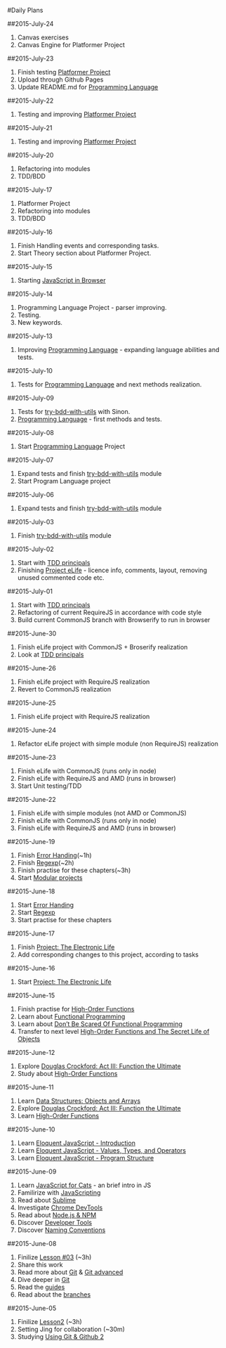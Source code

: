 #Daily Plans

##2015-July-24
1. Canvas exercises
2. Canvas Engine for Platformer Project

##2015-July-23
1. Finish testing [Platformer Project](https://github.com/olehkazban/Project-Platformer)
2. Upload through Github Pages
3. Update README.md for [Programming Language](https://github.com/olehkazban/Programming-Language)

##2015-July-22
1. Testing and improving [Platformer Project](https://github.com/olehkazban/Project-Platformer)

##2015-July-21
1. Testing and improving [Platformer Project](https://github.com/olehkazban/Project-Platformer)

##2015-July-20
1. Refactoring into modules
2. TDD/BDD

##2015-July-17
1. Platformer Project
2. Refactoring into modules
3. TDD/BDD

##2015-July-16
1. Finish Handling events and corresponding tasks.
2. Start Theory section about Platformer Project.

##2015-July-15
1. Starting [JavaScript in Browser](https://github.com/olehkazban/js-eng-init/blob/master/browser/dom.md)

##2015-July-14
1. Programming Language Project - parser improving.
2. Testing.
3. New keywords.

##2015-July-13
1. Improving [Programming Language](https://github.com/olehkazban/Programming-Language) - expanding language abilities and tests.

##2015-July-10
1. Tests for [Programming Language](https://github.com/olehkazban/Programming-Language) and next methods realization.

##2015-July-09
1. Tests for [try-bdd-with-utils](https://github.com/olehkazban/try-bdd-with-utils) with Sinon.
2. [Programming Language](https://github.com/olehkazban/Programming-Language) - first methods and tests.

##2015-July-08
1. Start [Programming Language](https://github.com/olehkazban/Programming-Language) Project

##2015-July-07
1. Expand tests and finish [try-bdd-with-utils](https://github.com/olehkazban/try-bdd-with-utils) module
2. Start Program Language project

##2015-July-06
1. Expand tests and finish [try-bdd-with-utils](https://github.com/olehkazban/try-bdd-with-utils) module

##2015-July-03
1. Finish [try-bdd-with-utils](https://github.com/olehkazban/try-bdd-with-utils) module

##2015-July-02
1. Start with [TDD principals](https://github.com/brotherhood-of-javascript/js-eng-init/blob/master/organize-code/unit-tests.md)
2. Finishing [Project eLife](https://github.com/olehkazban/eloquent-electronic-life) - licence info, comments, layout, removing unused commented code etc.

##2015-July-01
1. Start with [TDD principals](https://github.com/brotherhood-of-javascript/js-eng-init/blob/master/organize-code/unit-tests.md)
2. Refactoring of current RequireJS in accordance with code style
3. Build current CommonJS branch with Browserify to run in browser

##2015-June-30
1. Finish eLife project with CommonJS + Broserify realization
2. Look at [TDD principals](https://github.com/brotherhood-of-javascript/js-eng-init/blob/master/organize-code/unit-tests.md)

##2015-June-26
1. Finish eLife project with RequireJS realization
2. Revert to CommonJS realization

##2015-June-25
1. Finish eLife project with RequireJS realization

##2015-June-24
1. Refactor eLife project with simple module (non RequireJS) realization

##2015-June-23
1. Finish eLife with CommonJS (runs only in node)
2. Finish eLife with RequireJS and AMD (runs in browser)
3. Start Unit testing/TDD

##2015-June-22
1. Finish eLife with simple modules (not AMD or CommonJS)
2. Finish eLife with CommonJS (runs only in node)
3. Finish eLife with RequireJS and AMD (runs in browser)

##2015-June-19
1. Finish [Error Handing](http://eloquentjavascript.net/08_error.html)(~1h)
2. Finish [Regexp](http://eloquentjavascript.net/09_regexp.html)(~2h)
3. Finish practise for these chapters(~3h)
4. Start [Modular projects](https://github.com/brotherhood-of-javascript/js-eng-init/blob/master/organize-code/modules.md)

##2015-June-18

1. Start [Error Handing](http://eloquentjavascript.net/08_error.html)
2. Start [Regexp](http://eloquentjavascript.net/09_regexp.html)
3. Start practise for these chapters

##2015-June-17

1. Finish [Project: The Electronic Life](https://github.com/olehkazban/js-eng-init/blob/master/syntax/project-the-electronic-life.md)
2. Add corresponding changes to this project, according to tasks

##2015-June-16

1. Start [Project: The Electronic Life](https://github.com/olehkazban/js-eng-init/blob/master/syntax/project-the-electronic-life.md)

##2015-June-15

1. Finish practise for [High-Order Functions](https://github.com/olehkazban/js-eng-init/blob/master/syntax/high-order-functions.md)
2. Learn about [Functional Programming](http://scott.sauyet.com/Javascript/Talk/FunctionalProgramming/)
3. Learn about [Don’t Be Scared Of Functional Programming](http://www.smashingmagazine.com/2014/07/02/dont-be-scared-of-functional-programming/)
4. Transfer to next level [High-Order Functions and The Secret Life of Objects](https://github.com/olehkazban/js-eng-init/blob/master/syntax/the-secret-life-of-objects.md)

##2015-June-12

1. Explore [Douglas Crockford: Act III: Function the Ultimate](https://www.youtube.com/watch?v=ya4UHuXNygM)
2. Study about [High-Order Functions](https://github.com/olehkazban/js-eng-init/blob/master/syntax/high-order-functions.md)

##2015-June-11

1. Learn [Data Structures: Objects and Arrays](http://eloquentjavascript.net/04_data.html)
2. Explore [Douglas Crockford: Act III: Function the Ultimate](https://www.youtube.com/watch?v=ya4UHuXNygM)
3. Learn [High-Order Functions](https://github.com/olehkazban/js-eng-init/blob/master/syntax/high-order-functions.md)

##2015-June-10

1. Learn [Eloquent JavaScript - Introduction](http://eloquentjavascript.net/00_intro.html)
2. Learn [Eloquent JavaScript - Values, Types, and Operators](http://eloquentjavascript.net/01_values.html)
3. Learn [Eloquent JavaScript - Program Structure](http://eloquentjavascript.net/02_program_structure.html)

##2015-June-09

1. Learn [JavaScript for Cats](http://jsforcats.com/) - an brief intro in JS
2. Familirize with [JavaScripting](https://github.com/sethvincent/javascripting#javascripting)
3. Read about [Sublime](http://code.tutsplus.com/articles/perfect-workflow-in-sublime-text-free-course--net-27293)
4. Investigate [Chrome DevTools](http://discover-devtools.codeschool.com/?locale=en)
5. Read about [Node.js & NPM](https://github.com/sethvincent/javascripting#javascripting)
6. Discover [Developer Tools](https://github.com/olehkazban/js-eng-init/blob/master/bootcamp/tools-for-development.md#discover-developer-tools)
7. Discover [Naming Conventions](https://github.com/olehkazban/js-eng-init/blob/master/bootcamp/tools-for-development.md#naming-conventions)

##2015-June-08

1. Finilize [Lesson #03](https://www.udacity.com/course/viewer#!/c-ud775/l-3105028581/m-3066758967) (~3h)
2. Share this work
3. Read more about [Git](http://git-scm.com/docs) & [Git advanced](http://git-scm.com/book/en/v2)
4. Dive deeper in [Git](https://www.codeschool.com/paths/git)
5. Read the [guides](https://guides.github.com/)
6. Read about the [branches](http://nvie.com/posts/a-successful-git-branching-model/)

##2015-June-05

1. Finilize [Lesson2](https://www.udacity.com/) (~3h)
2. Setting Jing for collaboration (~30m)
3. Studying [Using Git & Github 2](https://github.com/Cyberixxx/js-eng-init/blob/master/bootcamp/tools-for-collaboration-2.md#use-git-and-github-2)